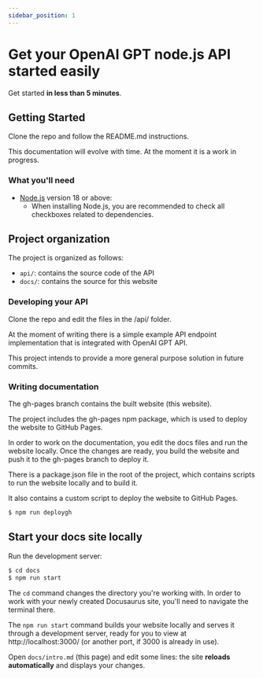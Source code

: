 ```yaml
---
sidebar_position: 1
---
```

# Get your OpenAI GPT node.js API started easily

Get started **in less than 5 minutes**.

## Getting Started

Clone the repo and follow the README.md instructions.

This documentation will evolve with time. At the moment it is a work in progress.

### What you'll need

- [Node.js](https://nodejs.org/en/download/) version 18 or above:
  - When installing Node.js, you are recommended to check all checkboxes related to dependencies.

## Project organization

The project is organized as follows:

* `api/`: contains the source code of the API
* `docs/`: contains the source for this website

### Developing your API

Clone the repo and edit the files in the /api/ folder. 

At the moment of writing there is a simple example API endpoint implementation that is integrated with OpenAI GPT API. 

This project intends to provide a more general purpose solution in future commits. 

### Writing documentation

The gh-pages branch contains the built website (this website).

The project includes the gh-pages npm package, which is used to deploy the website to GitHub Pages.

In order to work on the documentation, you edit the docs files and run the website locally.
Once the changes are ready, you build the website and push it to the gh-pages branch to deploy it.

There is a package.json file in the root of the project, which contains scripts to run the website locally and to build it.

It also contains a custom script to deploy the website to GitHub Pages.

```bash
$ npm run deploygh
```

## Start your docs site locally

Run the development server:

```bash
$ cd docs
$ npm run start
```

The `cd` command changes the directory you're working with. In order to work with your newly created Docusaurus site, you'll need to navigate the terminal there.

The `npm run start` command builds your website locally and serves it through a development server, ready for you to view at http://localhost:3000/ (or another port, if 3000 is already in use).

Open `docs/intro.md` (this page) and edit some lines: the site **reloads automatically** and displays your changes.
